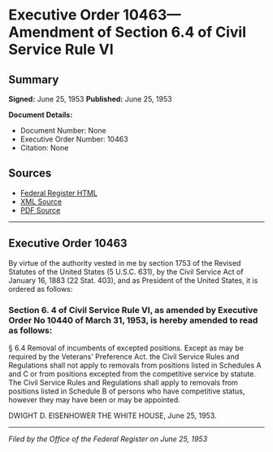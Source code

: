 # Executive Order 10463—Amendment of Section 6.4 of Civil Service Rule VI

## Summary

**Signed:** June 25, 1953
**Published:** June 25, 1953

**Document Details:**
- Document Number: None
- Executive Order Number: 10463
- Citation: None

## Sources
- [Federal Register HTML](https://www.presidency.ucsb.edu/documents/executive-order-10463-amendment-section-64-civil-service-rule-vi)
- [XML Source](None)
- [PDF Source](None)

---

## Executive Order 10463

By virtue of the authority vested in me by section 1753 of the Revised Statutes of the United States (5 U.S.C. 631), by the Civil Service Act of January 16, 1883 (22 Stat. 403), and as President of the United States, it is ordered as follows:
### Section 6. 4 of Civil Service Rule VI, as amended by Executive Order No 10440 of March 31, 1953, is hereby amended to read as follows:

§ 6.4 Removal of incumbents of excepted positions. Except as may be required by the Veterans' Preference Act. the Civil Service Rules and Regulations shall not apply to removals from positions listed in Schedules A and C or from positions excepted from the competitive service by statute. The Civil Service Rules and Regulations shall apply to removals from positions listed in Schedule B of persons who have competitive status, however they may have been or may be appointed.

DWIGHT D. EISENHOWER
THE WHITE HOUSE,
June 25, 1953.

---

*Filed by the Office of the Federal Register on June 25, 1953*
